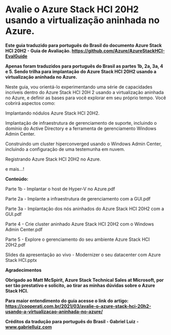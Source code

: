 # Avalie o Azure Stack HCI 20H2 usando a virtualização aninhada no Azure.

**Este guia traduzido para português do Brasil do documento Azure Stack HCI 20H2 - Guia de Avaliação. https://github.com/Azure/AzureStackHCI-EvalGuide**

**Apenas foram traduzidos para português do Brasil as partes 1b, 2a, 3a, 4 e 5. Sendo trilha para implantação do Azure Stack HCI 20H2 usando a virtualização aninhada no Azure.**

Neste guia, vou orientá-lo experimentando uma série de capacidades incríveis dentro do Azure Stack HCI 20H 2 usando a virtualização aninhada no Azure, e definir as bases para você explorar em seu próprio tempo. Você cobrirá aspectos como:

Implantando nódulos Azure Stack HCI 20H2.

Implantação de infraestrutura de gerenciamento de suporte, incluindo o domínio do Active Directory e a ferramenta de gerenciamento Windows Admin Center.

Construindo um cluster hiperconverged usando o Windows Admin Center, incluindo a configuração de uma testemunha em nuvem.

Registrando Azure Stack HCI 20H2 no Azure.

e mais...!

**Conteúdo:**

Parte 1b - Implantar o host de Hyper-V no Azure.pdf

Parte 2a - Implante a infraestrutura de gerenciamento com a GUI.pdf

Parte 3a - Implantação dos nós aninhados do Azure Stack HCI 20H2 com a GUI.pdf

Parte 4 - Crie cluster aninhado Azure Stack HCI 20H2 com o Windows Admin Center.pdf

Parte 5 - Explore o gerenciamento do seu ambiente Azure Stack HCI 20H2.pdf

Slides da apresentação ao vivo - Modernizer o seu datacenter com Azure Stack HCI.pptx


**Agradecimentos**

**Obrigado ao Matt McSpirit, Azure Stack Technical Sales at Microsoft, por ser tão prestativo e solícito, ao tirar as minhas dúvidas sobre o Azure Stack HCI.**


**Para maior entendimento do guia acesse o link do artigo: https://cooperati.com.br/2021/03/avalie-o-azure-stack-hci-20h2-usando-a-virtualizacao-aninhada-no-azure/**

**Créditos da tradução para português do Brasil - Gabriel Luiz - www.gabrielluiz.com**
